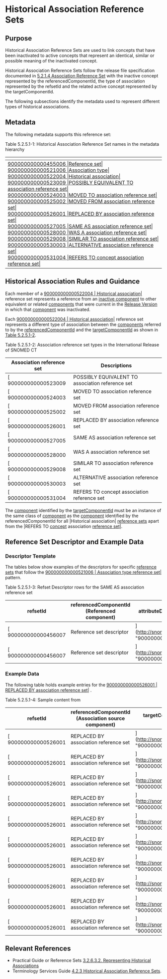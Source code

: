 # Historical Association Reference Sets

## Purpose

Historical Association Reference Sets are used to link concepts that have been inactivated to active concepts that represent an identical, similar or possible meaning of the inactivated concept.

Historical Association Reference Sets follow the release file specification documented in [5.2.1.4 Association Reference Set](./) with the inactive concept represented by the referencedComponentId, the type of association represented by the refsetId and the related active concept represented by the targetComponentId.

The following subsections identify the metadata used to represent different types of historical associations.

## Metadata

The following metadata supports this reference set:

Table 5.2.5.1-1: Historical Association Reference Set names in the metadata hierarchy

<table data-header-hidden data-full-width="true"><thead><tr><th></th></tr></thead><tbody><tr><td>    <a href="http://snomed.info/id/900000000000455006">900000000000455006 |Reference set|</a><br>         <a href="http://snomed.info/id/900000000000521006">900000000000521006 |Association type|</a><br>                 <a href="http://snomed.info/id/900000000000522004">900000000000522004 |Historical association|</a><br>                         <a href="http://snomed.info/id/900000000000523009">900000000000523009 |POSSIBLY EQUIVALENT TO association reference set|</a><br>                         <a href="http://snomed.info/id/900000000000524003">900000000000524003 |MOVED TO association reference set|</a><br>                         <a href="http://snomed.info/id/900000000000525002">900000000000525002 |MOVED FROM association reference set|</a><br>                         <a href="http://snomed.info/id/900000000000526001">900000000000526001 |REPLACED BY association reference set|</a><br>                         <a href="http://snomed.info/id/900000000000527005">900000000000527005 |SAME AS association reference set|</a><br>                         <a href="http://snomed.info/id/900000000000528000">900000000000528000 |WAS A association reference set|</a><br>                         <a href="http://snomed.info/id/900000000000529008">900000000000529008 |SIMILAR TO association reference set|</a><br>                         <a href="http://snomed.info/id/900000000000530003">900000000000530003 |ALTERNATIVE association reference set|</a><br>                         <a href="http://snomed.info/id/900000000000531004">900000000000531004 |REFERS TO concept association reference set|</a></td></tr></tbody></table>

## Historical Association Rules and Guidance

Each member of a [900000000000522004 | Historical association|](http://snomed.info/id/900000000000522004) reference set represents a reference from an [inactive component](https://confluence.ihtsdotools.org/display/DOCGLOSS/inactive+component) to other equivalent or related [components](https://confluence.ihtsdotools.org/display/DOCGLOSS/component) that were current in the [Release Version](https://confluence.ihtsdotools.org/display/DOCGLOSS/Release+Version) in which that [component](https://confluence.ihtsdotools.org/display/DOCGLOSS/component) was inactivated.

Each [900000000000522004 | Historical association|](http://snomed.info/id/900000000000522004) reference set represents a different type of association between the [components](https://confluence.ihtsdotools.org/display/DOCGLOSS/component) referred to by the [referencedComponentId](https://confluence.ihtsdotools.org/display/DOCRELFMT/referencedComponentId+\(field\)) and the [targetComponentId](https://confluence.ihtsdotools.org/display/DOCRELFMT/targetComponentId+\(field\)) as shown in [Table 5.2.5.1-2](https://confluence.ihtsdotools.org/display/DOCRELFMT/5.2.5.1+Historical+Association+Reference+Sets#Table-assoc-types).

Table 5.2.5.1-2: Association reference set types in the International Release of SNOMED CT

| Association reference set | Descriptions                                     |
| ------------------------- | ------------------------------------------------ |
| \[ 900000000000523009     | POSSIBLY EQUIVALENT TO association reference set |
| \[ 900000000000524003     | MOVED TO association reference set               |
| \[ 900000000000525002     | MOVED FROM association reference set             |
| \[ 900000000000526001     | REPLACED BY association reference set            |
| \[ 900000000000527005     | SAME AS association reference set                |
| \[ 900000000000528000     | WAS A association reference set                  |
| \[ 900000000000529008     | SIMILAR TO association reference set             |
| \[ 900000000000530003     | ALTERNATIVE association reference set            |
| \[ 900000000000531004     | REFERS TO concept association reference set      |

The [component](https://confluence.ihtsdotools.org/display/DOCGLOSS/component) identified by the [targetComponentId](https://confluence.ihtsdotools.org/display/DOCRELFMT/targetComponentId+\(field\)) must be an instance of the same class of [component](https://confluence.ihtsdotools.org/display/DOCGLOSS/component) as the [component](https://confluence.ihtsdotools.org/display/DOCGLOSS/component) identified by the referencedComponentId for all |Historical association| [reference sets](https://confluence.ihtsdotools.org/display/DOCGLOSS/reference+set) apart from the |REFERS TO [concept](https://confluence.ihtsdotools.org/display/DOCGLOSS/concept) association [reference set](https://confluence.ihtsdotools.org/display/DOCGLOSS/reference+set)|.

## Reference Set Descriptor and Example Data

### Descriptor Template

The tables below show examples of the descriptors for specific [reference sets](https://confluence.ihtsdotools.org/display/DOCGLOSS/reference+set) that follow the [900000000000521006 | Association type reference set|](http://snomed.info/id/900000000000521006) pattern.

Table 5.2.5.1-3: Refset Descriptor rows for the SAME AS association reference set

| **refsetId**          | **referencedComponentId (Referenced component)** | **attributeDescription (Attribute description)**                | **attributeType (Attribute type)** | **attributeOrder (Attribute order)** |
| --------------------- | ------------------------------------------------ | --------------------------------------------------------------- | ---------------------------------- | ------------------------------------ |
| \[ 900000000000456007 | Reference set descriptor                         | ]\(http://snomed.info/id/900000000000456007 "900000000000456007 | Reference set descriptor           | ")                                   |
| \[ 900000000000456007 | Reference set descriptor                         | ]\(http://snomed.info/id/900000000000456007 "900000000000456007 | Reference set descriptor           | ")                                   |

### Example Data

The following table holds example entries for the [900000000000526001 | REPLACED BY association reference set|](http://snomed.info/id/900000000000526001) .

Table 5.2.5.1-4: Sample content from

| **refsetId**          | **referencedComponentId (Association source component)** | **targetComponentId (Association target component)**            |
| --------------------- | -------------------------------------------------------- | --------------------------------------------------------------- |
| \[ 900000000000526001 | REPLACED BY association reference set                    | ]\(http://snomed.info/id/900000000000526001 "900000000000526001 |
| \[ 900000000000526001 | REPLACED BY association reference set                    | ]\(http://snomed.info/id/900000000000526001 "900000000000526001 |
| \[ 900000000000526001 | REPLACED BY association reference set                    | ]\(http://snomed.info/id/900000000000526001 "900000000000526001 |
| \[ 900000000000526001 | REPLACED BY association reference set                    | ]\(http://snomed.info/id/900000000000526001 "900000000000526001 |
| \[ 900000000000526001 | REPLACED BY association reference set                    | ]\(http://snomed.info/id/900000000000526001 "900000000000526001 |
| \[ 900000000000526001 | REPLACED BY association reference set                    | ]\(http://snomed.info/id/900000000000526001 "900000000000526001 |
| \[ 900000000000526001 | REPLACED BY association reference set                    | ]\(http://snomed.info/id/900000000000526001 "900000000000526001 |
| \[ 900000000000526001 | REPLACED BY association reference set                    | ]\(http://snomed.info/id/900000000000526001 "900000000000526001 |
| \[ 900000000000526001 | REPLACED BY association reference set                    | ]\(http://snomed.info/id/900000000000526001 "900000000000526001 |
| \[ 900000000000526001 | REPLACED BY association reference set                    | ]\(http://snomed.info/id/900000000000526001 "900000000000526001 |

## Relevant References

* Practical Guide or Reference Sets [3.2.6.3.2. Representing Historical Associations](https://confluence.ihtsdotools.org/display/WIPRFSPG/3.2.6.3.2.+Representing+Historical+Associations)
* Terminology Services Guide [4.2.3 Historical Association Reference Sets](../../../../pages/createpage.action).
